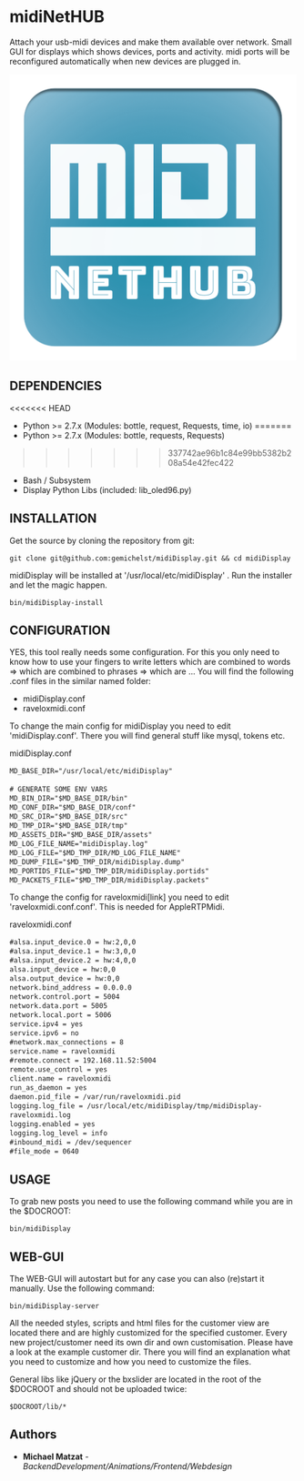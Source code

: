 # midiNetHUB

Attach your usb-midi devices and make them available over network.
Small GUI for displays which shows devices, ports and activity.
midi ports will be reconfigured automatically when new devices are plugged in.

![alt text](www/assets/images/logo/midinethub/midinethub_logo_www-blue-white-border@0.25x.png "midiNetHUB Logo")

## DEPENDENCIES
<<<<<<< HEAD
+ Python >= 2.7.x (Modules: bottle, request, Requests, time, io)
=======
+ Python >= 2.7.x (Modules: bottle, requests, Requests)
>>>>>>> 337742ae96b1c84e99bb5382b208a54e42fec422
+ Bash / Subsystem
+ Display Python Libs (included: lib_oled96.py)

## INSTALLATION
Get the source by cloning the repository from git:
```
git clone git@github.com:gemichelst/midiDisplay.git && cd midiDisplay
```

midiDisplay will be installed at '/usr/local/etc/midiDisplay' .
Run the installer and let the magic happen.

```
bin/midiDisplay-install 
```

## CONFIGURATION
YES, this tool really needs some configuration. 
For this you only need to know how to use your fingers to write letters
which are combined to words => which are combined to phrases => which are ... 
You will find the following .conf files in the similar named folder: 
+ midiDisplay.conf
+ raveloxmidi.conf

To change the main config for midiDisplay you need to edit 'midiDisplay.conf'. There you will find general stuff like mysql, tokens etc.

midiDisplay.conf
```
MD_BASE_DIR="/usr/local/etc/midiDisplay"

# GENERATE SOME ENV VARS
MD_BIN_DIR="$MD_BASE_DIR/bin"
MD_CONF_DIR="$MD_BASE_DIR/conf"
MD_SRC_DIR="$MD_BASE_DIR/src"
MD_TMP_DIR="$MD_BASE_DIR/tmp"
MD_ASSETS_DIR="$MD_BASE_DIR/assets"
MD_LOG_FILE_NAME="midiDisplay.log"
MD_LOG_FILE="$MD_TMP_DIR/MD_LOG_FILE_NAME"
MD_DUMP_FILE="$MD_TMP_DIR/midiDisplay.dump"
MD_PORTIDS_FILE="$MD_TMP_DIR/midiDisplay.portids"
MD_PACKETS_FILE="$MD_TMP_DIR/midiDisplay.packets"
```

To change the config for raveloxmidi[link] you need to edit 'raveloxmidi.conf.conf'. This is needed for AppleRTPMidi. 

raveloxmidi.conf
```
#alsa.input_device.0 = hw:2,0,0
#alsa.input_device.1 = hw:3,0,0
#alsa.input_device.2 = hw:4,0,0
alsa.input_device = hw:0,0
alsa.output_device = hw:0,0
network.bind_address = 0.0.0.0
network.control.port = 5004
network.data.port = 5005
network.local.port = 5006
service.ipv4 = yes
service.ipv6 = no
#network.max_connections = 8
service.name = raveloxmidi
#remote.connect = 192.168.11.52:5004
remote.use_control = yes
client.name = raveloxmidi
run_as_daemon = yes
daemon.pid_file = /var/run/raveloxmidi.pid
logging.log_file = /usr/local/etc/midiDisplay/tmp/midiDisplay-raveloxmidi.log
logging.enabled = yes
logging.log_level = info
#inbound_midi = /dev/sequencer
#file_mode = 0640
```

## USAGE
To grab new posts you need to use the following command while you are in the $DOCROOT:

```
bin/midiDisplay
```


## WEB-GUI
The WEB-GUI will autostart but for any case you can also (re)start it manually.
Use the following command:
```
bin/midiDisplay-server
```

All the needed styles, scripts and html files for the customer view are located there and are highly customized for the specified customer.
Every new project/customer need its own dir and own customisation.
Please have a look at the example customer dir. There you will find an explanation what you need to customize and how you need to customize the files.

General libs like jQuery or the bxslider are 
located in the root of the $DOCROOT and should not be uploaded twice:
```
$DOCROOT/lib/*
```



## Authors

* **Michael Matzat** - *BackendDevelopment/Animations/Frontend/Webdesign*

